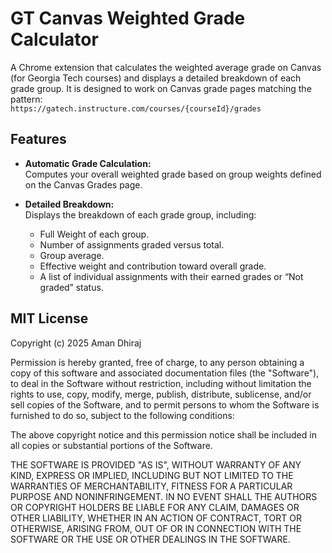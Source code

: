 # GT Canvas Weighted Grade Calculator

A Chrome extension that calculates the weighted average grade on Canvas (for Georgia Tech courses) and displays a detailed breakdown of each grade group. It is designed to work on Canvas grade pages matching the pattern:  
`https://gatech.instructure.com/courses/{courseId}/grades`

## Features

- **Automatic Grade Calculation:**  
  Computes your overall weighted grade based on group weights defined on the Canvas Grades page.
  
- **Detailed Breakdown:**  
  Displays the breakdown of each grade group, including:
  - Full Weight of each group.
  - Number of assignments graded versus total.
  - Group average.
  - Effective weight and contribution toward overall grade.
  - A list of individual assignments with their earned grades or “Not graded” status.


## MIT License

Copyright (c) 2025 Aman Dhiraj

Permission is hereby granted, free of charge, to any person obtaining a copy
of this software and associated documentation files (the "Software"), to deal
in the Software without restriction, including without limitation the rights
to use, copy, modify, merge, publish, distribute, sublicense, and/or sell
copies of the Software, and to permit persons to whom the Software is
furnished to do so, subject to the following conditions:

The above copyright notice and this permission notice shall be included in all
copies or substantial portions of the Software.

THE SOFTWARE IS PROVIDED "AS IS", WITHOUT WARRANTY OF ANY KIND, EXPRESS OR
IMPLIED, INCLUDING BUT NOT LIMITED TO THE WARRANTIES OF MERCHANTABILITY,
FITNESS FOR A PARTICULAR PURPOSE AND NONINFRINGEMENT. IN NO EVENT SHALL THE
AUTHORS OR COPYRIGHT HOLDERS BE LIABLE FOR ANY CLAIM, DAMAGES OR OTHER
LIABILITY, WHETHER IN AN ACTION OF CONTRACT, TORT OR OTHERWISE, ARISING FROM,
OUT OF OR IN CONNECTION WITH THE SOFTWARE OR THE USE OR OTHER DEALINGS IN THE
SOFTWARE.
